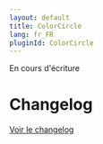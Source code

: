 ```yaml
---
layout: default
title: ColorCircle
lang: fr_FR
pluginId: ColorCircle
---
```

En cours d'écriture

<!--
# Description

{{page.pluginId}}

# Installation et mises à jour

## Avec le plugin Pimp my Jeedom

L'installation est aisée grâce au plugin <a href="{{site.market}}/index.php?v=d&plugin_id=4005" target="\_blank">Pimp my Jeedom</a>, rendez vous sur la page du widget et cliquer sur le bouton **Installer**.

Pour appliquer le widget sur une ou plusieurs commandes, cliquer sur le bouton **Appliquer sur** et choisissez les commandes qui utiliseront le widget avant de cliquer sur **Valider**.

Le plugin vérifie automatiquement la disponibilité d'une mise à jour pour le widget et vous en informe directement dans Jeedom. En présence d'une mise à jour disponible, il suffit de se rendre sur la page du widget dans le plugin et cliquer sur le bouton **Mettre à jour**.

## Manuellement

Les fichiers peuvent être récupérés dans un dossier compressé via ce lien : [{{page.pluginId}}_Widget-Jeedom.zip](https://github.com/Salvialf/JEEDOM-Widget-{{page.pluginId}}/raw/master/{{page.pluginId}}_WidgetJeedom.zip).

Les répertoires `dashboard` et/ou `mobile` doivent être copiés dans le répertoire `data/customTemplates/` à l'aide du plugin *JeeXplorer*.

Appliquer le widget sur une commande action/curseur à partir de l’onglet *Affichage* de la configuration de la commande, en choisissant **Customtemp/{{page.pluginId}}** dans le menu déroulant.

En cas de mise à jour du code du widget il est nécessaire de télécharger les nouveaux fichiers et de les copier dans le répertoire `data/customTemplates/` en remplacement des anciens fichiers.

# Les paramètres optionnels

## Liste des paramètres disponibles


## Avec le plugin Pimp my Jeedom

Le plugin <a href="{{site.market}}/index.php?v=d&plugin_id=4005" target="\_blank">Pimp my Jeedom</a> rend l'usage et la configuration des paramètres optionnels très simple et rapide.

Rendez vous sur la page du widget dans le plugin. Sélectionnez la commande que vous souhaitez personnaliser en cochant la case présente juste avant le nom de la commande pour ouvrir le panneau de personnalisation :

![Sliderbutton - Params_pimpJeedom](https://github.com/Salvialf/JEEDOM-Widget-SliderButton/blob/master/doc/Params_pimpJeedom.png?raw=true "SliderButton - Params_pimpJeedom")


## Manuellement

Pour appliquer de nouveaux paramètres optionnels, il faut se rendre dans la configuration de la commande puis onglet *Affichage* -> **Paramètres optionnels widget**.    
Cliquez sur **Ajouter** et renseigner le nom et la valeur de chaque paramètre :



# Remerciements


-->
# Changelog

[Voir le changelog]({{site.baseurl}}/{{page.pluginId}}/{{page.lang}}/changelog)
